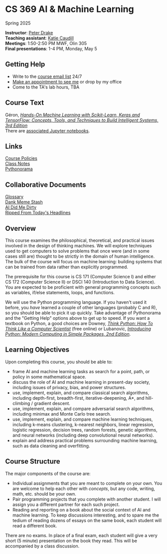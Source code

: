 # CS 369 AI & Machine Learning
Spring 2025

**Instructor**: [Peter Drake](https://sites.google.com/a/lclark.edu/drake/home)  
**Teaching assistant**: [Katie Caudill](kcaudill@lclark.edu)  
**Meetings**: 1:50-2:50 PM MWF, Olin 305  
**Final presentations**: 1-4 PM, Monday, May 5

## Getting Help
* Write to the [course email list](25sp-cs-369-01@lclark.edu) 24/7
* [Make an appointment to see me](https://calendar.app.google/XiynwHJNprXgGxWd8) or drop by my office
* Come to the TA's lab hours, TBA

## Course Text
Géron, [*Hands-On Machine Learning with Scikit-Learn, Keras and TensorFlow: Concepts, Tools, and Techniques to Build Intelligent Systems, 3rd Edition*](https://www.oreilly.com/library/view/hands-on-machine-learning/9781098125967/)  
There are [associated Jupyter notebooks](https://github.com/ageron/handson-ml3).

## Links
[Course Policies](https://github.com/PeterDrake/drakepedia/blob/master/administrivia/policies.md)  
[Class Notes](https://github.com/PeterDrake/cs369/tree/main/lessons)  
[Pythonorama](https://github.com/alainkaegi/pythonorama/blob/main/README.md)  

## Collaborative Documents
[Glossary](https://docs.google.com/document/d/1_yoVjrNlc-iZGAU2MAyLnwFjJ8owK9oDaX6iDiwrOlA/edit?usp=sharing)  
[Dank Meme Stash](https://docs.google.com/document/d/1CbPZrWiyDVGtKfFFkldcgau_IJUd-OSWiIFsNM0GrQA/edit?usp=sharing)  
[AI Did Me Dirty](https://docs.google.com/document/d/1XL65wWGd1h24sOlXcnm6QfR3GhmxIljiUFFUIWV5GZU/edit?usp=sharing)  
[Ripped From Today's Headlines](https://docs.google.com/spreadsheets/d/1k9USK0J5Kcz1fqRcW5kFZiv7lE7XTp8P-JcOX_OpZfc/edit?usp=sharing)

## Overview
This course examines the philosophical, theoretical, and practical issues involved in the design of thinking machines. We will explore techniques used to get computers to solve problems that once were (and in some cases still are) thought to be strictly in the domain of human intelligence. The bulk of the course will focus on machine learning: building systems that can be trained from data rather than explicitly programmed.

The prerequisite for this course is CS 171 (Computer Science I) and either CS 172 (Computer Science II) or DSCI 140 (Introduction to Data Science). You are expected to be proficient with general programming concepts such as variables, if/else statements, loops, and functions.

We will use the Python programming language. If you haven't used it before, you *have* learned a couple of other languages (probably C and R), so you should be able to pick it up quickly. Take advantage of Pythonorama and the "Getting Help" options above to get up to speed. If you want a textbook on Python, a good choices are Downey, [*Think Python: How To Think Like a Computer Scientist*](https://allendowney.github.io/ThinkPython/index.html) (free online) or Lubanovic, [*Introducing Python: Modern Computing in Simple Packages, 2nd Edition*](http://shop.oreilly.com/product/0636920252528.do).

## Learning Objectives
Upon completing this course, you should be able to:

* frame AI and machine learning tasks as search for a point, path, or policy in some mathematical space.
* discuss the role of AI and machine learning in present-day society, including issues of privacy, bias, and power structures.
* use, implement, explain, and compare classical search algorithms, including depth-first, breadth-first, iterative-deepening, A*, and hill-climbing / gradient descent.
* use, implement, explain, and compare adversarial search algorithms, including minimax and Monte Carlo tree search.
* use, implement, explain, and compare machine learning techniques, including k-means clustering, k-nearest neighbors, linear regression, logistic regression, decision trees, random forests, genetic algorithms, and neural networks (including deep convolutional neural networks).
* explain and address practical problems surrounding machine learning, such as data cleaning and overfitting.

## Course Structure
The major components of the course are:
* Individual assignments that you are meant to complete on your own. You are welcome to help each other with *concepts*, but any code, writing, math, etc. should be your own.
* Pair programming projects that you complete with another student. I will assign you a different partner for each such project.
* Reading and reporting on a book about the social context of AI and machine learning. To keep discussions interesting, and to spare me the tedium of reading dozens of essays on the same book, each student will read a different book.

There are no exams. In place of a final exam, each student will give a very short (5 minute) presentation on the book they read. This will be accompanied by a class discussion.
